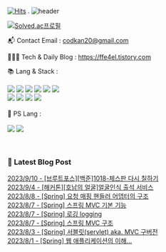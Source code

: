 [![Hits](https://hits.seeyoufarm.com/api/count/incr/badge.svg?url=https%3A%2F%2Fgithub.com%2Fffe4el&count_bg=%23FF7676&title_bg=%23000000&icon=openai.svg&icon_color=%23E5A0A0&title=hits&edge_flat=false)](https://hits.seeyoufarm.com)
.
![header](https://capsule-render.vercel.app/api?type=waving&color=auto&height=300&section=header&text=SOLA%20GITHUB🎀&fontSize=90&animation=fadeIn&fontAlignY=38&desc=studying%20GenerativeAI%20and%20FullStack&descAlignY=51&descAlign=62)

<!-- 백준레벨 -->
[![Solved.ac프로필](http://mazassumnida.wtf/api/v2/generate_badge?boj=codkan)](https://solved.ac/백준아이디)
</div>

📬  Contact Email : codkan20@gmail.com

👨🏻‍💻  Tech & Daily Blog : https://ffe4el.tistory.com

<!-- 사용하는 언어와 도구들 -->
📚  Lang & Stack :<br><br>
<img src="https://img.shields.io/badge/python-3776AB?style=for-the-badge&logo=python&logoColor=white">
<img src="https://img.shields.io/badge/c++-00599C?style=for-the-badge&logo=c%2B%2B&logoColor=white">
<img src="https://img.shields.io/badge/java-007396?style=for-the-badge&logo=java&logoColor=white">
<img src="https://img.shields.io/badge/html5-E34F26?style=for-the-badge&logo=html5&logoColor=white">
<img src="https://img.shields.io/badge/css-1572B6?style=for-the-badge&logo=css3&logoColor=white">
<img src="https://img.shields.io/badge/javascript-F7DF1E?style=for-the-badge&logo=javascript&logoColor=black"><br>
<img src="https://img.shields.io/badge/spring-6DB33F?style=for-the-badge&logo=spring&logoColor=white">
<img src="https://img.shields.io/badge/springboot-6DB33F?style=for-the-badge&logo=springboot&logoColor=white">
<img src="https://img.shields.io/badge/django-092E20?style=for-the-badge&logo=django&logoColor=white">
<img src="https://img.shields.io/badge/flask-000000?style=for-the-badge&logo=flask&logoColor=white">
<br><br>
🧩  PS Lang :<br><br>
<img src="https://img.shields.io/badge/python-3776AB?style=for-the-badge&logo=python&logoColor=white">
<img src="https://img.shields.io/badge/c++-00599C?style=for-the-badge&logo=c%2B%2B&logoColor=white">

<br> 

<h3>🤩 Latest Blog Post</h3>



[2023/9/10 - [브루트포스][백준]1018-체스판 다시 칠하기](https://ffe4el.tistory.com/94) <br>
[2023/9/4 - [해커톤][호남의 얼굴]얼굴인식 출석 서비스](https://ffe4el.tistory.com/93) <br>
[2023/8/8 - [Spring] 요청 매핑 핸들러 어뎁터의 구조](https://ffe4el.tistory.com/92) <br>
[2023/8/7 - [Spring] 스프링 MVC 기본 기능](https://ffe4el.tistory.com/91) <br>
[2023/8/7 - [Spring] 로깅 logging](https://ffe4el.tistory.com/90) <br>
[2023/8/7 - [Spring] 스프링 MVC 구조](https://ffe4el.tistory.com/89) <br>
[2023/8/3 - [Spring] 서블릿(servlet) aka. MVC 구버전](https://ffe4el.tistory.com/88) <br>
[2023/8/1 - [Spring] 웹 애플리케이션의 이해...](https://ffe4el.tistory.com/87) <br>
